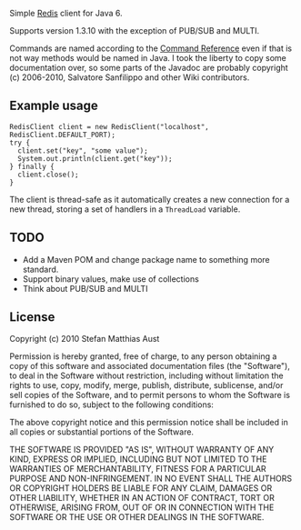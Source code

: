 Simple [Redis][1] client for Java 6. 

Supports version 1.3.10 with the exception of PUB/SUB and MULTI.

Commands are named according to the [Command Reference][2] even if that is not way methods would be named in Java. I took the liberty to copy some documentation over, so some parts of the Javadoc are probably copyright (c) 2006-2010, Salvatore Sanfilippo and other Wiki contributors.

[1]:http://code.google.com/p/redis/
[2]:http://code.google.com/p/redis/wiki/CommandReference

Example usage
-------------
    RedisClient client = new RedisClient("localhost", RedisClient.DEFAULT_PORT);
    try {
      client.set("key", "some value");
      System.out.println(client.get("key"));
    } finally {
      client.close();    
    }

The client is thread-safe as it automatically creates a new connection for a new thread, storing a set of handlers in a `ThreadLoad` variable.

TODO
----
* Add a Maven POM and change package name to something more standard.
* Support binary values, make use of collections
* Think about PUB/SUB and MULTI


License
-------
Copyright (c) 2010 Stefan Matthias Aust

Permission is hereby granted, free of charge, to any person obtaining a copy of this software and associated documentation files (the "Software"), to deal in the Software without restriction, including without limitation the rights to use, copy, modify, merge, publish, distribute, sublicense, and/or sell copies of the Software, and to permit persons to whom the Software is furnished to do so, subject to the following conditions:

The above copyright notice and this permission notice shall be included in all copies or substantial portions of the Software.

THE SOFTWARE IS PROVIDED "AS IS", WITHOUT WARRANTY OF ANY KIND, EXPRESS OR IMPLIED, INCLUDING BUT NOT LIMITED TO THE WARRANTIES OF MERCHANTABILITY, FITNESS FOR A PARTICULAR PURPOSE AND NON-INFRINGEMENT. IN NO EVENT SHALL THE AUTHORS OR COPYRIGHT HOLDERS BE LIABLE FOR ANY CLAIM, DAMAGES OR OTHER LIABILITY, WHETHER IN AN ACTION OF CONTRACT, TORT OR OTHERWISE, ARISING FROM, OUT OF OR IN CONNECTION WITH THE SOFTWARE OR THE USE OR OTHER DEALINGS IN THE SOFTWARE.
